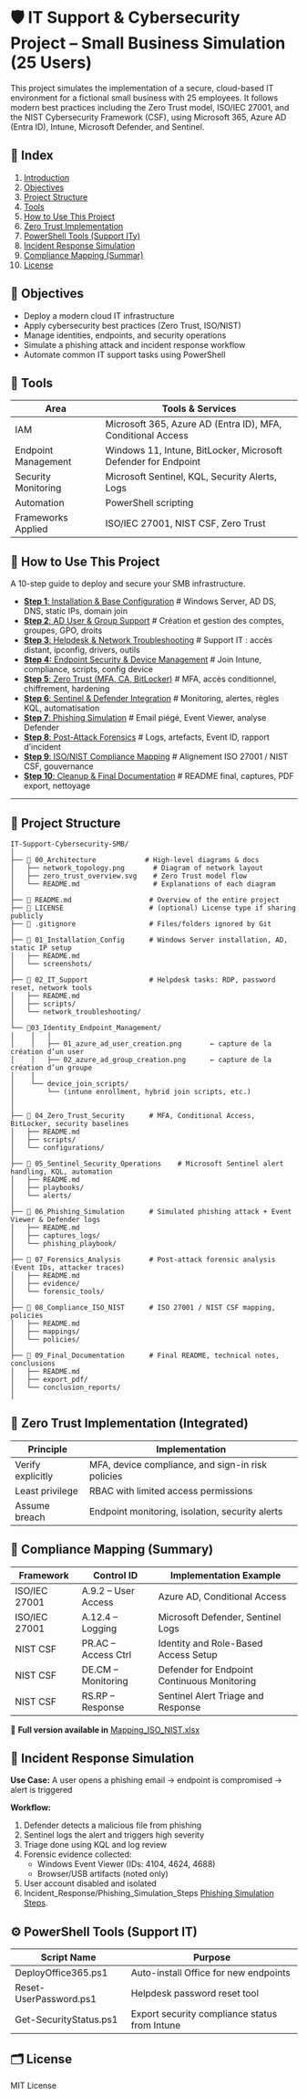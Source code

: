 # **🛡️ IT Support & Cybersecurity Project – Small Business Simulation (25 Users)**

This project simulates the implementation of a secure, cloud-based IT environment for a fictional small business with 25 employees. It follows modern best practices including the Zero Trust model, ISO/IEC 27001, and the NIST Cybersecurity Framework (CSF), using Microsoft 365, Azure AD (Entra ID), Intune, Microsoft Defender, and Sentinel.

## 📑 Index

1. [Introduction](introduction)
2. [Objectives](https://github.com/AliChoukatli/SecureIT-for-SMB/tree/main?tab=readme-ov-file#-objectives)
3. [Project Structure](https://github.com/AliChoukatli/SecureIT-for-SMB/tree/main?tab=readme-ov-file#-tools)
4. [Tools](https://github.com/AliChoukatli/SecureIT-for-SMB/tree/main?tab=readme-ov-file#-how-to-use-this-project)
5. [How to Use This Project](https://github.com/AliChoukatli/SecureIT-for-SMB/blob/main/README.md#-project-structure)
6. [Zero Trust Implementation](https://github.com/AliChoukatli/SecureIT-for-SMB/tree/main?tab=readme-ov-file#-zero-trust-implementation-integrated)
7. [PowerShell Tools (Support ITy)](https://github.com/AliChoukatli/SecureIT-for-SMB/tree/main?tab=readme-ov-file#-compliance-mapping-summary)
8. [Incident Response Simulation](https://github.com/AliChoukatli/SecureIT-for-SMB/tree/main?tab=readme-ov-file#-incident-response-simulation)
9. [Compliance Mapping (Summar)](https://github.com/AliChoukatli/SecureIT-for-SMB/tree/main?tab=readme-ov-file#%EF%B8%8F-powershell-tools-support-it)
10. [License](https://github.com/AliChoukatli/SecureIT-for-SMB/tree/main?tab=readme-ov-file#%EF%B8%8F-license)

## **🧱 Objectives**

- Deploy a modern cloud IT infrastructure
- Apply cybersecurity best practices (Zero Trust, ISO/NIST)
- Manage identities, endpoints, and security operations
- Simulate a phishing attack and incident response workflow
- Automate common IT support tasks using PowerShell

## 🧩 **Tools**

| Area                | Tools & Services                                                   |
|---------------------|--------------------------------------------------------------------|
| IAM                 | Microsoft 365, Azure AD (Entra ID), MFA, Conditional Access       |
| Endpoint Management  | Windows 11, Intune, BitLocker, Microsoft Defender for Endpoint    |
| Security Monitoring  | Microsoft Sentinel, KQL, Security Alerts, Logs                    |
| Automation           | PowerShell scripting                                              |
| Frameworks Applied   | ISO/IEC 27001, NIST CSF, Zero Trust                               |
  

## 🔧 **How to Use This Project**

A 10-step guide to deploy and secure your SMB infrastructure.

- [**Step 1**: Installation & Base Configuration](https://github.com/AliChoukatli/SecureIT-for-SMB/blob/main/Implementation%20Phases/Phase_1.md)         # Windows Server, AD DS, DNS, static IPs, domain join
- [**Step 2**: AD User & Group Support](https://github.com/AliChoukatli/SecureIT-for-SMB/blob/main/Implementation%20Phases/Phase_2.md)                   # Création et gestion des comptes, groupes, GPO, droits
- [**Step 3**: Helpdesk & Network Troubleshooting](https://github.com/AliChoukatli/SecureIT-for-SMB/blob/main/Implementation%20Phases/Phase_5.md)        # Support IT : accès distant, ipconfig, drivers, outils
- [**Step 4:** Endpoint Security & Device Management](https://github.com/AliChoukatli/SecureIT-for-SMB/blob/main/Implementation%20Phases/Phase_2.md)     # Join Intune, compliance, scripts, config device                 
- [**Step 5**: Zero Trust (MFA, CA, BitLocker)](https://github.com/AliChoukatli/SecureIT-for-SMB/blob/main/Implementation%20Phases/Phase_3.md)           # MFA, accès conditionnel, chiffrement, hardening
- [**Step 6**: Sentinel & Defender Integration](https://github.com/AliChoukatli/SecureIT-for-SMB/blob/main/Implementation%20Phases/Phase_6.md)           # Monitoring, alertes, règles KQL, automatisation     
- [**Step 7**: Phishing Simulation](https://github.com/AliChoukatli/SecureIT-for-SMB/blob/main/Implementation%20Phases/Phase_7.md)                       # Email piégé, Event Viewer, analyse Defender
- [**Step 8**: Post-Attack Forensics](https://github.com/AliChoukatli/SecureIT-for-SMB/blob/main/Implementation%20Phases/Phase_8.md)                     # Logs, artefacts, Event ID, rapport d’incident 
- [**Step 9**: ISO/NIST Compliance Mapping](https://github.com/AliChoukatli/SecureIT-for-SMB/blob/main/Implementation%20Phases/Phase_9.md)               # Alignement ISO 27001 / NIST CSF, gouvernance
- [**Step 10**: Cleanup & Final Documentation](https://github.com/AliChoukatli/SecureIT-for-SMB/blob/main/Implementation%20Phases/Phase_10.md)           # README final, captures, PDF export, nettoyage

---


## 📁 **Project Structure**
```
IT-Support-Cybersecurity-SMB/
│
├── 📁 00_Architecture            # High-level diagrams & docs
│   ├── network_topology.png       # Diagram of network layout
│   ├── zero_trust_overview.svg    # Zero Trust model flow
│   └── README.md                  # Explanations of each diagram
│
├── 📄 README.md                   # Overview of the entire project
├── 📄 LICENSE                     # (optional) License type if sharing publicly
├── 📄 .gitignore                  # Files/folders ignored by Git
│
├── 📁 01_Installation_Config      # Windows Server installation, AD, static IP setup
│   ├── README.md
│   └── screenshots/
│
├── 📁 02_IT_Support               # Helpdesk tasks: RDP, password reset, network tools
│   ├── README.md
│   ├── scripts/
│   └── network_troubleshooting/
│ 
└── 📁03_Identity_Endpoint_Management/
│    │   │
│    │   ├── 01_azure_ad_user_creation.png       ← capture de la création d’un user
│    │   ├── 02_azure_ad_group_creation.png      ← capture de la création d’un groupe
│    │   
│    └── device_join_scripts/
│        └── (intune enrollment, hybrid join scripts, etc.)
│
│
├── 📁 04_Zero_Trust_Security      # MFA, Conditional Access, BitLocker, security baselines
│   ├── README.md
│   ├── scripts/
│   └── configurations/
│
├── 📁 05_Sentinel_Security_Operations    # Microsoft Sentinel alert handling, KQL, automation
│   ├── README.md
│   ├── playbooks/
│   └── alerts/
│
├── 📁 06_Phishing_Simulation      # Simulated phishing attack + Event Viewer & Defender logs
│   ├── README.md
│   ├── captures_logs/
│   └── phishing_playbook/
│
├── 📁 07_Forensics_Analysis       # Post-attack forensic analysis (Event IDs, attacker traces)
│   ├── README.md
│   ├── evidence/
│   └── forensic_tools/
│
├── 📁 08_Compliance_ISO_NIST      # ISO 27001 / NIST CSF mapping, policies
│   ├── README.md
│   ├── mappings/
│   └── policies/
│
├── 📁 09_Final_Documentation      # Final README, technical notes, conclusions
│   ├── README.md
│   ├── export_pdf/
│   └── conclusion_reports/
│
```


## 🔐 **Zero Trust Implementation (Integrated)**

| Principle         | Implementation                                     |
|-------------------|----------------------------------------------------|
| Verify explicitly | MFA, device compliance, and sign-in risk policies |
| Least privilege   | RBAC with limited access permissions              |
| Assume breach     | Endpoint monitoring, isolation, security alerts   |



## 📄 **Compliance Mapping (Summary)**

| Framework         | Control ID         | Implementation Example                      |
|-------------------|--------------------|---------------------------------------------|
| ISO/IEC 27001     | A.9.2 – User Access| Azure AD, Conditional Access                |
| ISO/IEC 27001     | A.12.4 – Logging   | Microsoft Defender, Sentinel Logs           |
| NIST CSF          | PR.AC – Access Ctrl| Identity and Role-Based Access Setup        |
| NIST CSF          | DE.CM – Monitoring | Defender for Endpoint Continuous Monitoring |
| NIST CSF          | RS.RP – Response   | Sentinel Alert Triage and Response          |

🔗 **Full version available in** [Mapping_ISO_NIST.xlsx](./Mapping_ISO_NIST.xlsx)


## 🧪 **Incident Response Simulation**

**Use Case:** A user opens a phishing email → endpoint is compromised → alert is triggered

**Workflow:**

1. Defender detects a malicious file from phishing
2. Sentinel logs the alert and triggers high severity
3. Triage done using KQL and log review
4. Forensic evidence collected:
   - Windows Event Viewer (IDs: 4104, 4624, 4688)
   - Browser/USB artifacts (noted only)
5. User account disabled and isolated
6. Incident_Response/Phishing_Simulation_Steps [Phishing Simulation Steps](Incident_Response/Phishing_Simulation_Steps.md).




## ⚙️ **PowerShell Tools (Support IT)**

| Script Name              | Purpose                                        |
|--------------------------|------------------------------------------------|
| DeployOffice365.ps1      | Auto-install Office for new endpoints          |
| Reset-UserPassword.ps1   | Helpdesk password reset tool                   |
| Get-SecurityStatus.ps1   | Export security compliance status from Intune  |




## 🗂️ License

MIT License
